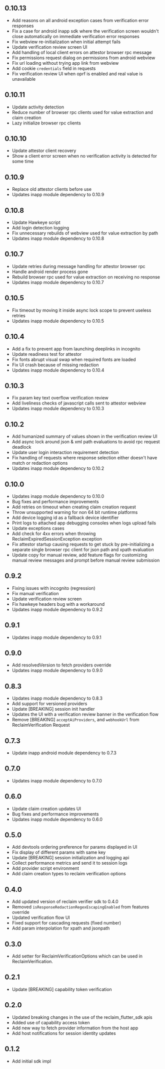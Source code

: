 ## 0.10.13

* Add reasons on all android exception cases from verification error responses
* Fix a case for android inapp sdk where the verification screen wouldn't close automatically on immediate verification error responses
* Fix webview re-initialization when initial attempt fails
* Update verification review screen UI
* Add handling of local client errors on attestor browser rpc message
* Fix permissions request dialog on permissions from android webview
* Fix url loading without trying app link from webview
* Add cookie `credentials` field in requests
* Fix verification review UI when oprf is enabled and real value is unavailable

## 0.10.11

* Update activity detection
* Reduce number of browser rpc clients used for value extraction and claim creation
* Lazy initialize browser rpc clients

## 0.10.10

* Update attestor client recovery
* Show a client error screen when no verification activity is detected for some time

## 0.10.9

* Replace old attestor clients before use
* Updates inapp module dependency to 0.10.9

## 0.10.8

* Update Hawkeye script
* Add login detection logging
* Fix unnecessary rebuilds of webview used for value extraction by path
* Updates inapp module dependency to 0.10.8

## 0.10.7

* Update retries during message handling for attestor browser rpc
* Handle android render process gone
* Rebuild browser rpc used for value extraction on receiving no response
* Updates inapp module dependency to 0.10.7

## 0.10.5

* Fix timeout by moving it inside async lock scope to prevent useless retries
* Updates inapp module dependency to 0.10.5

## 0.10.4

* Add a fix to prevent app from launching deeplinks in incognito
* Update readiness test for attestor 
* Fix fonts abrupt visual swap when required fonts are loaded
* Fix UI crash because of missing redaction
* Updates inapp module dependency to 0.10.4

## 0.10.3

* Fix param key text overflow verification review
* Add liveliness checks of javascript calls sent to attestor webview
* Updates inapp module dependency to 0.10.3

## 0.10.2

* Add humanized summary of values shown in the verification review UI
* Add async lock around json & xml path evaluations to avoid rpc request deadlock
* Update user login interaction requirement detection
* Fix handling of requests where response selection either doesn't have match or redaction options
* Updates inapp module dependency to 0.10.2

## 0.10.0

* Updates inapp module dependency to 0.10.0
* Bug fixes and performance improvements
* Add retries on timeout when creating claim creation request
* Throw unsupported warning for non 64 bit runtime platforms
* Add device logging id as a fallback device identifier
* Print logs to attached app debugging consoles when logs upload fails 
* Update exceptions cases
* Add check for 4xx errors when throwing ReclaimExpiredSessionException exception
* Fix attestor startup causing requests to get stuck by pre-initializing a separate single browser rpc client for json path and xpath evaluation
* Update copy for manual review, add feature flags for customizing manual review messages and prompt before manual review submission

## 0.9.2

* Fixing issues with incognito (regression)
* Fix manual verification
* Update verification review screen
* Fix hawkeye headers bug with a workaround
* Updates inapp module dependency to 0.9.2

## 0.9.1

* Updates inapp module dependency to 0.9.1

## 0.9.0

* Add resolvedVersion to fetch providers override
* Updates inapp module dependency to 0.9.0

## 0.8.3

* Updates inapp module dependency to 0.8.3
* Add support for versioned providers
* Update [BREAKING] session init handler
* Updates the UI with a verification review banner in the verification flow
* Remove [BREAKING] `acceptAiProviders`, and `webhookUrl` from ReclaimVerification Request

## 0.7.3

* Update inapp android module dependency to 0.7.3

## 0.7.0

* Updates inapp module dependency to 0.7.0

## 0.6.0

* Update claim creation updates UI
* Bug fixes and performance improvements
* Updates inapp module dependency to 0.6.0

## 0.5.0

* Add devtools ordering preference for params displayed in UI 
* Fix display of different params with same key
* Update [BREAKING] session initialization and logging api
* Collect performance metrics and send it to session logs
* Add provider script environment
* Add claim creation types to reclaim verification options

## 0.4.0

- Add updated version of reclaim verifier sdk to 0.4.0
- Removed `isResponseRedactionRegexEscapingEnabled` from features override
- Updated verification flow UI
- Fixed support for cascading requests (fixed number)
- Add param interpolation for xpath and jsonpath

## 0.3.0

- Add setter for ReclaimVerificationOptions which can be used in ReclaimVerification.

## 0.2.1

- Update [BREAKING] capability token verification

## 0.2.0

- Updated breaking changes in the use of the reclaim_flutter_sdk apis
- Added use of capability access token
- Add new way to fetch provider information from the host app
- Add host notifications for session identity updates

## 0.1.2

- Add initial sdk impl
